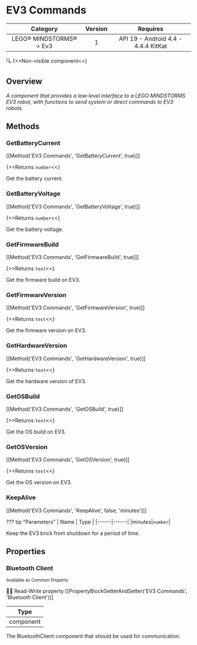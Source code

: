 # EV3 Commands

| Category | Version | Requires |
|:--------:|:-------:|:--------:|
|LEGO® MINDSTORMS® > Ev3|1|API 19 - Android 4.4 - 4.4.4 KitKat|

:mag: {>>Non-visible component<<}

## Overview

_A component that provides a low-level interface to a LEGO MINDSTORMS EV3 robot, with functions to send system or direct commands to EV3 robots._

## Methods

### GetBatteryCurrent

[[Method('EV3 Commands', 'GetBatteryCurrent', true)]]

{>>Returns `number`<<}

Get the battery current.

### GetBatteryVoltage

[[Method('EV3 Commands', 'GetBatteryVoltage', true)]]

{>>Returns `number`<<}

Get the battery voltage.

### GetFirmwareBuild

[[Method('EV3 Commands', 'GetFirmwareBuild', true)]]

{>>Returns `text`<<}

Get the firmware build on EV3.

### GetFirmwareVersion

[[Method('EV3 Commands', 'GetFirmwareVersion', true)]]

{>>Returns `text`<<}

Get the firmware version on EV3.

### GetHardwareVersion

[[Method('EV3 Commands', 'GetHardwareVersion', true)]]

{>>Returns `text`<<}

Get the hardware version of EV3.

### GetOSBuild

[[Method('EV3 Commands', 'GetOSBuild', true)]]

{>>Returns `text`<<}

Get the OS build on EV3.

### GetOSVersion

[[Method('EV3 Commands', 'GetOSVersion', true)]]

{>>Returns `text`<<}

Get the OS version on EV3.

### KeepAlive

[[Method('EV3 Commands', 'KeepAlive', false, 'minutes')]]

??? tip "Parameters"
    | Name | Type |
    |------|------|
    |minutes|`number`|


Keep the EV3 brick from shutdown for a period of time.

## Properties

### Bluetooth Client

<small>Available as Common Property</small>

:eyes::pencil: Read-Write property
[[PropertyBlockGetterAndSetter('EV3 Commands', 'Bluetooth Client')]]

| Type |
|:----:|
|component|

The BluetoothClient component that should be used for communication.